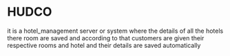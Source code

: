 # HUDCO
it is a hotel_management server or system where the details of all the hotels there room are saved and according to that customers are given their respective rooms and hotel and their details are saved automatically 
